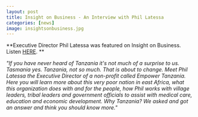 ```yaml
---
layout: post
title: Insight on Business - An Interview with Phil Latessa
categories: [news]
image: insightsonbusiness.jpg
---
```


**Executive Director Phil Latessa was featured on Insight on Business. Listen [HERE](https://insightonbusiness.podbean.com). **

*"If you have never heard of Tanzania it's not much of a surprise to us. Tasmania yes. Tanzania, not so much. That is about to change. Meet Phil Latessa the Executive Director of a non-profit called Empower Tanzania. Here you will learn more about this very poor nation in east Africa, what this organization does with and for the people, how Phil works with village leaders, tribal leaders and government officials to assist with medical care, education and economic development. Why Tanzania? We asked and got an answer and think you should know more."*